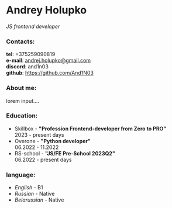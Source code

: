 # Andrey Holupko
*JS frontend developer*

### Contacts:
**tel**: +375259090819<br>
**e-mail**: andrej.holupko@gmail.com<br>
**discord**: and1n03<br>
**github**: https://github.com/And1N03<br>



### About me:
lorem input....

### Education:
* Skillbox - **"Profession Frontend-developer from Zero to PRO"** <br>
2023 - present days
* Overone - **"Python developer"** <br>
06.2022 - 11.2022
* RS-school - **"JS/FE Pre-School 2023Q2"** <br>
06.2022 - present days

### language:

* *English* - B1<br>
* *Russian* - Native<br>
* *Belarussian* - Native <br>

